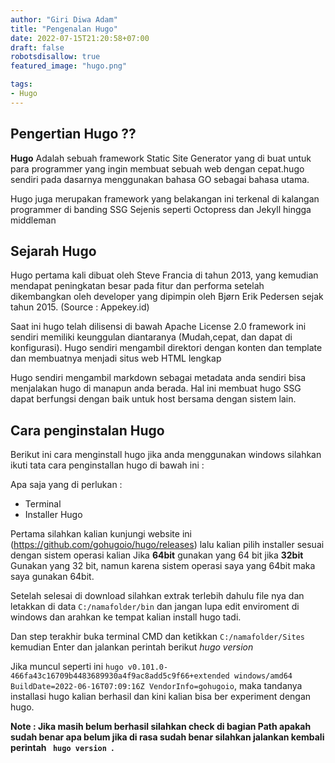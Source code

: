 ```yaml
---
author: "Giri Diwa Adam"
title: "Pengenalan Hugo"
date: 2022-07-15T21:20:58+07:00
draft: false
robotsdisallow: true
featured_image: "hugo.png"

tags:
- Hugo
---
```

## Pengertian Hugo ?? ##

<b>Hugo</b> Adalah sebuah framework Static Site Generator yang di buat untuk para programmer yang
ingin membuat sebuah web dengan cepat.hugo sendiri pada dasarnya menggunakan bahasa GO sebagai bahasa
utama.

Hugo juga merupakan framework yang belakangan ini terkenal di kalangan programmer di banding SSG 
Sejenis seperti Octopress dan Jekyll hingga middleman

## Sejarah Hugo ##

Hugo pertama kali dibuat oleh Steve Francia di tahun 2013, yang kemudian mendapat peningkatan besar pada fitur dan performa setelah dikembangkan oleh developer yang dipimpin oleh Bjørn Erik Pedersen sejak tahun 2015. (Source : Appekey.id)

Saat ini hugo telah dilisensi di bawah Apache License 2.0 framework ini sendiri memiliki keunggulan
diantaranya (Mudah,cepat, dan dapat di konfigurasi). Hugo sendiri mengambil direktori dengan konten
dan template dan membuatnya menjadi situs web HTML lengkap

Hugo sendiri mengambil markdown sebagai metadata anda sendiri bisa menjalakan hugo di manapun anda berada. Hal ini membuat hugo SSG dapat berfungsi dengan baik untuk host bersama dengan sistem lain.


## Cara penginstalan Hugo ##

Berikut ini cara menginstall hugo jika anda menggunakan windows silahkan ikuti tata cara penginstallan hugo di bawah ini :

Apa saja yang di perlukan :
- Terminal 
- Installer Hugo

Pertama silahkan kalian kunjungi website ini (https://github.com/gohugoio/hugo/releases) lalu kalian pilih installer sesuai dengan sistem operasi kalian Jika **64bit** gunakan yang 64 bit jika **32bit** Gunakan yang 32 bit, namun karena sistem operasi saya yang 64bit maka saya gunakan 64bit.


Setelah selesai di download silahkan extrak terlebih dahulu file nya dan letakkan di data ```C:/namafolder/bin``` dan jangan lupa edit enviroment di windows dan arahkan ke tempat kalian install hugo tadi.

Dan step terakhir buka terminal CMD dan ketikkan `C:/namafolder/Sites` kemudian Enter dan jalankan perintah berikut _hugo version_

Jika muncul seperti ini `hugo v0.101.0-466fa43c16709b4483689930a4f9ac8add5c9f66+extended windows/amd64 BuildDate=2022-06-16T07:09:16Z VendorInfo=gohugoio`, maka tandanya installasi hugo kalian berhasil dan kini kalian bisa ber experiment dengan hugo.

<b> Note : Jika masih belum berhasil silahkan check di bagian Path apakah sudah benar apa belum jika di rasa sudah benar silahkan jalankan kembali perintah <code> hugo version </code>.

